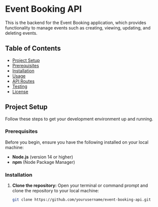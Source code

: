 # Event Booking API

This is the backend for the Event Booking application, which provides functionality to manage events such as creating, viewing, updating, and deleting events. 

## Table of Contents

- [Project Setup](#project-setup)
- [Prerequisites](#prerequisites)
- [Installation](#installation)
- [Usage](#usage)
- [API Routes](#api-routes)
- [Testing](#testing)
- [License](#license)

## Project Setup

Follow these steps to get your development environment up and running.

### Prerequisites

Before you begin, ensure you have the following installed on your local machine:

- **Node.js** (version 14 or higher)
- **npm** (Node Package Manager)

### Installation

1. **Clone the repository:**
   Open your terminal or command prompt and clone the repository to your local machine:
   ```bash
   git clone https://github.com/yourusername/event-booking-api.git
